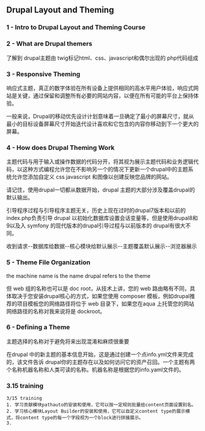 ## Drupal Layout and Theming

### 1 - Intro to Drupal Layout and Theming Course

### 2 - What are Drupal themers

了解到 drupal主题由 twig标记html、css、javascript和偶尔出现的 php代码组成

### 3 - Responsive Theming

响应式主题，真正的数字体验在所有设备上提供相同的高水平用户体验，响应式网站是关键，通过保留和调整所有必要的网站内容，以便在所有可能的平台上保持体验。

一般来说，Drupal的移动优先设计计划意味着一旦确定了最小的屏幕尺寸，就从最小的目标设备屏幕尺寸开始迭代设计喜欢和它包含的内容你移动到下一个更大的屏幕。

### 4 - How does Drupal Theming Work

主题代码与用于输入或操作数据的代码分开，将其视为展示主题代码和业务逻辑代码，以这种方式编程允许您在不影响另一个的情况下更新一个drupal中的主题系统允许您添加自定义 css javascript 和图像以创建反映您品牌的网站。

请记住，使用drupal一切都从数据开始，drupal 主题的大部分涉及覆盖drupal的默认输出。

引导程序过程与引导程序主题无关，历史上现在过时的drupal7版本和以前的index.php负责引导 drupal 以初始化数据库设置会话变量等，但是使用drupal8和9以及入 symfony 的现代版本的drupal引导过程与以前版本的 drupal有很大不同。

收到请求--数据库给数据--核心模块给默认展示--主题覆盖默认展示--浏览器展示

### 5 - Theme File Organization

the machine name is the name drupal refers to the theme 

但 web 组的名称也可以是 doc root，从技术上讲，您的 web 路由略有不同，具体取决于您安装drupal核心的方式，如果您使用 composer 模板，例如drupal推荐的项目模板您的网络路径将位于 web 目录下，如果您在aqua 上托管您的网站网络路径的名称对我来说将是 dockroot。

### 6 - Defining a Theme

主题选择的名称对于避免将来出现混淆和麻烦很重要

在drupal 中的新主题的基本信息开始，这是通过创建一个点info.yml文件来完成的，该文件告诉 drupal你的主题存在以及如何访问它的资产召回。一个主题有两个名称机器名称和人类可读的名称。机器名称是根据您的info.yaml文件的。


### 3.15 training

```
3/15 training
1. 学习贡献模块pathauto的安装和使用，它可以按一定规则批量给content页面设置别名。
2. 学习核心模块Layout Builder的安装和使用，它可以自定义content type的展示模式，将content type的每一个字段视为一个block进行拼接展示。
3. 
```
